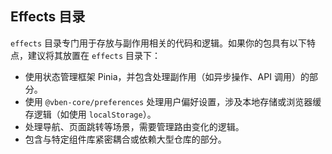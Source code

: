 ## Effects 目录

`effects` 目录专门用于存放与副作用相关的代码和逻辑。如果你的包具有以下特点，建议将其放置在 `effects` 目录下：

- 使用状态管理框架 Pinia，并包含处理副作用（如异步操作、API 调用）的部分。
- 使用 `@vben-core/preferences` 处理用户偏好设置，涉及本地存储或浏览器缓存逻辑（如使用 `localStorage`）。
- 处理导航、页面跳转等场景，需要管理路由变化的逻辑。
- 包含与特定组件库紧密耦合或依赖大型仓库的部分。
